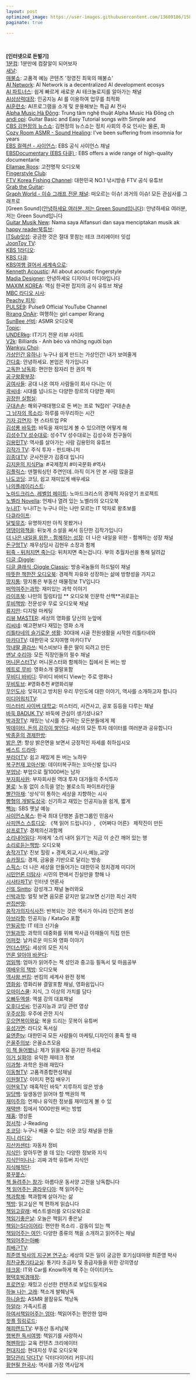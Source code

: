 ```yaml
---
layout: post
optimized_image: https://user-images.githubusercontent.com/13609186/158834851-5c5d7736-001b-448d-8bb6-eb99f2f16233.jpg
paginate: true

---
```




<br>

**[인터넷으로 돈벌기]**<br>
[1분컴](https://www.youtube.com/@user-ed1xt4uh7v): 1분만에 컴잘알이 되어보자<br>
[새날](https://www.youtube.com/@saenal): <br>
[매불쇼](https://www.youtube.com/@maebulshow): 고품격 예능 콘텐츠 '정영진 최욱의 매불쇼'
<br>
[AI Network](https://www.youtube.com/@ainetwork_ai): AI Network is a decentralized AI development ecosys<br>
[AI 파트너스](https://www.youtube.com/@easyaitech): 쉽게 빠르게 새로운 AI 테크놀로지를 알아가는 채널<br>
[AI상상력대장](https://www.youtube.com/@captain_ai): 인공지능 AI 를 이용하여 업무를 최적화<br>
[AI훈련소](https://www.youtube.com/@AI.Drill_center): AI프로그램을 소개 및 운용해보는 특급 AI 전사<br>
[
Alpha Music Hà Đông](https://www.youtube.com/@alphamusichadong191): Trung tâm nghệ thuật Alpha Music Hà Đông ch<br>
[andi opi](https://www.youtube.com/@andiopi): Guitar Basic and Easy Tutorial songs with Simple and<br>
[CBS 김현정의 뉴스쇼](https://www.youtube.com/@cbsnewsshow): 김현정의 뉴스쇼는 정치 사회의 주요 인사는 물론, 화<br>
[Cozy Room ASMR - Sound Healing](https://www.youtube.com/@CozyRoomASMR): I've been suffering from insomnia for years
<br>
[EBS 컬렉션 - 사이언스](https://www.youtube.com/@ebs.science): EBS 공식 사이언스 채널<br>
[EBSDocumentary (EBS 다큐) 
](https://www.youtube.com/@EBSDocumentary): EBS offers a wide range of high-quality documentarie<br>
[Ellamae Roos](https://www.youtube.com/@ellamaeroos7404): 고전명작 오디오북<br>
[Fingerstyle Club](https://www.youtube.com/@FingerstyleClub): <br>
[FTV Korea Fishing Channel](https://www.youtube.com/@KoreaFishingChannel): 대한민국 NO.1 낚시방송 FTV 공식 유튜브<br>
[Grab the Guitar](https://www.youtube.com/@GrabTheGT): <br>
[Graph World - 이슈 그래프 전문 채널](https://www.youtube.com/@graphworld-0): 떠오르는 이슈! 과거의 이슈! 모든 관심사를 그래프로<br>
[Green Sound]([안녕하세요 여러분, 저는 Green Sound입니다](https://www.youtube.com/@GreenSoundOfficial)): 안녕하세요 여러분, 저는 Green Sound입니다<br>
[Guitar Musik New](https://www.youtube.com/@LatestMusicGuitar): Nama saya Alfansuri dan saya menciptakan musik ak<br>
[happy reader북튜브](https://www.youtube.com/@AUDIOBOOKhappyreader): <br>
[ITSub잇섭](https://www.youtube.com/@ITSUB): 궁금한 것은 절대 못참는 테크 크리에이터 잇섭<br>
[JoonToy TV](https://www.youtube.com/@joontoytv3724): <br>
[KBS 1라디오](https://www.youtube.com/@KBS_1Radio): <br>
[KBS 다큐](https://www.youtube.com/@KBSDocumentary): <br>
[KBS여행 걸어서 세계속으로](https://www.youtube.com/@KBS_TRAVEL): <br>
[Kenneth Acoustic](https://www.youtube.com/@KennethAcoustic): All about acoustic fingerstyle<br>
[Madia Designer](https://www.youtube.com/@UXUIDesign): 안녕하세요 디자이너 마디아입니다<br>
[MAXIM KOREA](https://www.youtube.com/@maxim_korea): 맥심 한국판 잡지의 공식 유튜브 채널<br>
[MBC 라디오 시사](https://www.youtube.com/@mbcradio_sisa): <br>
[Peachy 피치](https://www.youtube.com/@peachy2023): <br>
[PULSE9](https://www.youtube.com/@PULSE9_Inc): Pulse9 Official YouTube Channel
<br>
[Rirang OnAir](https://www.youtube.com/@RirangOnAir): 여행하는 girl camper Rirang<br>
[SunBee 선비](https://www.youtube.com/@SunBee): ASMR 오디오북<br>
[Topic](https://www.youtube.com/@topic2651): <br>
[UNDERkg](https://www.youtube.com/@Underkg): IT기기 전문 리뷰 사이트<br>
[V2k](https://www.youtube.com/@v2kBillards): Billiards - Anh béo và những người bạn<br>
[Wankyu Choi](https://www.youtube.com/@wankyuchoi597): <br>
[가상인간 유하나](https://www.youtube.com/@_virtualuhana8924): 누구나 쉽게 만드는 가상인간! 내가 보여줄게<br>
[간다효](https://www.youtube.com/@Official_gandahyo): 안녕하세요. 본업은 작가입니다<br>
[고독한 낭독회](https://www.youtube.com/@Godok_): 편안한 잠자리 한 권의 책<br>
[공구왕황부장](https://www.youtube.com/@Hwangbujang): <br>
[공여사들](https://www.youtube.com/@gongysd): 공대 나온 여자 사람들이 회사 다니는 이<br>
[곽씨네](https://www.youtube.com/@kwakcine): 시대를 넘나드는 다양한 장르의 다양한 재미
<br>
[굉장한 실험실](https://www.youtube.com/@madlabko): <br>
[구대손손](https://www.youtube.com/@user-wc4qi7kf3h): 해외구매대행으로 돈 버는 프로 ‘N잡러’ 구대손손<br>
[그 남자의 목소리](https://www.youtube.com/@malevoice): 하루를 마무리하는 시간<br>
[기자 김연지](https://www.youtube.com/@user-ux5ow6tn4d): 현 스타트업 PR<br>
[김성룡 바둑랩](https://www.youtube.com/@user-hy7dg8ec1q): 바둑을 재미있게 볼 수 있으려면 어떻게 해<br>
[김성수TV 성수대로](https://www.youtube.com/@ssroad): 성수TV 성수대로는 김성수와 친구들이 <br>
[김용민TV](https://www.youtube.com/@kimyongminTV): 역사를 살아가는 사람 김용민의 유튜브<br>
[김작가 TV](https://www.youtube.com/@lucky_tv): 주식 투자 - 펀드매니저<br>
[김종대TV](https://www.youtube.com/@kimjongdaetv): 군사전문가 김종대 입니다<br>
[김지윤의 지식Pla](https://www.youtube.com/@Kjy_Play): #국제정치 #미국문화 #역사<br>
[김플릭스](https://www.youtube.com/@kimflix_): 덴젤워싱턴 주연인데..아직 이거 안 본 사람 많을걸<br>
[나도코딩](https://www.youtube.com/@nadocoding): 코딩, 쉽고 재미있게 배우세요<br>
[나의플레이리스트](https://www.youtube.com/@user-ky7xn1hf6h): <br>
[노마드크리스, 레벨업 메이트](https://www.youtube.com/@nomadchris): 노마드크리스의 경제적 자유얻기 프로젝트
<br>
[노벨라 Novella](https://www.youtube.com/@novella_22): 언제나 열려 있는 노벨라의 오디오북<br>
[누나IT](https://www.youtube.com/@nnit): 누나IT는 누구나 아는 나만 모르는 IT 약자로 왕초보를<br>
[다큐라이프](https://www.youtube.com/@braheartlife): <br>
[달빛뮤즈](https://www.youtube.com/@DALBITMUSE): 유명하지만 아직 못봤거나<br>
[댕댕이와책을](https://www.youtube.com/@WriterKimaudiobook): 뒤늦게 소설을 써서 등단한 김작가입니다<br>
[더 나은 내일을 위한 - 함께하는 성장](https://www.youtube.com/@For.a.Better.Tomorrow): 더 나은 내일을 위한 - 함께하는 성장 채널<br>
[돈구멍TV](https://www.youtube.com/@TV-ft2ik): 재무상담사 김현우 소장과 함께
<br>
[뒤죽 - 뒤처지면 죽는다](https://www.youtube.com/@backdie): 뒤처지면 죽는겁니다. 부의 추월차선을 통해 달려갑<br>
[디글 :Diggle](https://www.youtube.com/@Diggle): <br>
[디글 클래식 :Diggle Classic](https://www.youtube.com/@DiggleClassic): 방송국놈들의 하드털이 채널<br>
[따뜻한 책한잔 오디오북](https://www.youtube.com/@booktea):  경제적 자유와 성장하는 삶에 방향성을 가지고<br>
[땅지통](https://www.youtube.com/@landtong22): 땅지통은 부동산 매물정보 TV입니다<br>
[떠먹여주는과학](https://www.youtube.com/@user-je5bg4zs9c): 재미있는 과학 이야기<br>
[라이프북](https://www.youtube.com/@user-nh2vx9bn2w): 나만의 힐링타임 ** 오디오북 인문학 산책**귀로듣는<br>
[루비책밤](https://www.youtube.com/@Rubigarden):  전문성우 무료 오디오북 채널<br>
[류지안](https://www.youtube.com/@jianryukr): 디지털 마케팅<br>
[리뷰 MASTER](https://www.youtube.com/@review.master): 세상의 영화를 당신의 눈앞에<br>
[리씨네](https://www.youtube.com/@LEE_CINE): 예고편보다 재밌는 영화 소개
<br>
[리틀타네의 슬기로운 생활](https://www.youtube.com/@littletane): 30대에 시골 전원생활을 시작한 리틀타네와 <br>
[마카다TV](https://www.youtube.com/@go6992): 대한민국 오지여행 마카다TV
<br>
[막내딸 클라쓰](https://www.youtube.com/@youngest-daughter): 빅스비보다 좋은 딸이 되려고 만든
<br>
[맨날 수리야](https://www.youtube.com/@google_korea):  모든 직장인들의 필수 채널<br>
[머니몬스터TV](https://www.youtube.com/@money_Monster): 머니몬스터와 함께하는 집에서 돈 버는 방<br>
[메트로 무비](https://www.youtube.com/@MetroMovie1): 영화소개 결말포함<br>
[무비디 바비디](https://www.youtube.com/@Movie.D): 무비디 바비디 View는 주로 영화나
<br>
[무비토브](https://www.youtube.com/@MovieTov): #영화추천 #영화리뷰
<br>
[무인도사](https://www.youtube.com/@tmdcjf2388): 잊혀지고 방치된 우리 무인도에 대한 이야기, 역사를 소개하고자 합니다
<br>
[미디어워치TV](https://www.youtube.com/@mediawatchtv): <br>
[미스터리 사이버 대학교](https://www.youtube.com/@user-zl3qd3si2g): 미스터리, 사건사고, 공포 등등을 다루는 채널<br>
[바둑 BADUK TV](https://www.youtube.com/@baduk_tv): 바둑에 관심이 생기셨나요?<br>
[박과장TV](https://www.youtube.com/@park_manager): 재밌는 낚시를 추구하는 모든분들에게 제<br>
[박데이터, 돈의 감각이 쌓인다](https://www.youtube.com/@user-my1lg8hd9j): 세상의 모든 투자 데이터를 여러분과 공유합니다<br>
[박종훈의 경제한방](https://www.youtube.com/@e-hanbang): <br>
[밝은 면](https://www.youtube.com/@BrightSideKorea): 항상 밝은면을 보면서 긍정적인 자세를 취하십시오<br>
[베스트 드라마](https://www.youtube.com/@bestdrama434): <br>
[부라더TV](https://www.youtube.com/@burother): 쉽고 재밌게 돈 버는 노하우<br>
[복구천재 꼬마신발](https://www.youtube.com/@Little_Shoes): 데이터복구하는 꼬마신발 입니다<br>
[부업남](https://www.youtube.com/@Bupnam): 부업으로 월1000버는 남자<br>
[부자회사원](https://www.youtube.com/@richworker100): 부자회사원 역대 투자 대가들의 주식투자<br>
[불로](https://www.youtube.com/@boolloSodeuk): 노동 없이 소득을 얻는 불로소득 파이프라인을<br>
[빨간아재](https://www.youtube.com/@RedAzae): '상식'이 통하는 세상을 지향하는 시사<br>
[빵형의 개발도상국](https://www.youtube.com/@bbanghyong): 신기하고 재밌는 인공지능을 쉽게, 짧게<br>
[빽능](https://www.youtube.com/@BBACKENT): SBS 옛날 예능<br>
[사이언스북스](https://www.youtube.com/@ScienceBooks1):  한국 최대 단행본 출판그룹인 민음사<br>
[사피엔스 스튜디오](https://www.youtube.com/@sapiens_studio): 《책 읽어 드립니다》, 《어쩌다 어른》 제작진이 만든<br>
[삼프로TV](https://www.youtube.com/@3protv): 경제의신과함께<br>
[소리내어읽다](https://www.youtube.com/@SODA-Reading-Voice-ASMR): 저에게 '소리 내어 읽기'는 지금 이 순간 깨어 있는 행<br>
[소리로듣는책방](https://www.youtube.com/@soribook): 오디오북<br>
[송작가TV](https://www.youtube.com/@songjakgatv): 진보 힐링 + 경제,외교,시사,예능,교양<br>
[슈카월드](https://www.youtube.com/@syukaworld): 경제, 금융을 기반으로 달리는 방송<br>
[스픽스](https://www.youtube.com/@SPEAKS_TV): 더 나은 세상을 만들어가는 대한민국 정치경제 미디어<br>
[시민언론 더탐사](https://www.youtube.com/@citizenpress_thetamsa): 시민의 편에서 진실만을 향해 나<br>
[시사타파TV](https://www.youtube.com/@sisatapanews): 인터넷 언론사 <br>
[신또 Sintto](https://www.youtube.com/@sintto): 감성개그 채널 놀러와요<br>
[신박과학](https://www.youtube.com/@sinbakscience): 얼핏 보면 음모론 같지만 알고보면 신기한 최신 과학<br>
[싼집싼땅](https://www.youtube.com/@user-ep2lx4kh6k): <br>
[쏨작가의지식사전](https://www.youtube.com/@ssom_ji_sa): 반복되는 것은 역사가 아니라 인간의 본성<br>
[아브라함](https://www.youtube.com/@kyong30000): 인공지능 / KataGo 포함<br>
[안될공학](https://www.youtube.com/@unrealtech): IT 테크 신기술<br>
[안될과학](https://www.youtube.com/@Unrealscience): 과학의 대중화를 위해 박사급 아재들이 직접 만든<br>
[어퍼컷](https://www.youtube.com/@UPKTV): 날카로운 미드와 영화 이야기<br>
[언더스탠딩](https://www.youtube.com/@understanding.): 세상의 모든 지식<br>
[언론 알아야 바꾼다](https://www.youtube.com/@unalba): <br>
[엄읽책](https://www.youtube.com/@user-bs2kh5qr9n): 엄마가 읽어주는 책 성인과 중고등 필독서 및 마음공부<br>
[여배우의 책방](https://www.youtube.com/@onewomansplay2270): 오디오북<br>
[역사왕 썬킴](https://www.youtube.com/@user-wr8ly2xv9l): 썬킴의 세계사 완전 정복<br>
[영화쉼](https://www.youtube.com/@movie_rest): 영화리뷰 결말포함 채널, 영화쉼입니다<br>
[오마이스쿨](https://www.youtube.com/@0hmyschool): 지식, 그 이상의 가치를 담다<br>
[오빠두엑셀](https://www.youtube.com/@Oppadu): 엑셀 강의 대표채널<br>
[오후다섯씨](https://www.youtube.com/@mr.5pm): 인공지능과 코딩 관련 영상<br>
[우주상점](https://www.youtube.com/@Space_Store): 우주에 관한 지식<br>
[웃으면복이와요](https://www.youtube.com/@luckysmile365): 복을 드리는 웃복이 유튜버<br>
[유성가면](https://www.youtube.com/@pokitoki): 라디오 독서실<br>
[유앤준tv](https://www.youtube.com/@youandjun): 대한민국 모든 사람들이 마케팅,디자인이 풍족 할 때<br>
[은꼴주의보](https://www.youtube.com/@user-mm3sk8dt1g): 은꼴쇼츠모음
<br>
[이 책 들어봤니](https://www.youtube.com/@kimpim27): 제가 읽을게요 듣기만 하세요<br>
[이거 실화야](https://www.youtube.com/@user-pl1ze2qy7l): 유익한 재테크 정보<br>
[이과형](https://www.youtube.com/@scibrother): 과학은 원래 재밌다<br>
[이동형TV](https://www.youtube.com/@DHLeeTV): 고품격종합편성채널<br>
[이원철TV](https://www.youtube.com/@21c): 이미지 편집 배우기<br>
[이현욱TV](https://www.youtube.com/@leehyunwookTV): 매혹적인 바둑" 지루하지 않은 방송<br>
[일당백](https://www.youtube.com/@1DANG100): 일생동안 읽어야 할 백권의 책<br>
[재미주의](https://www.youtube.com/@jamjam0615): 언제나 유익한 정보를 재미있게 볼 수 있<br>
[재택맨](https://www.youtube.com/@jaetaekman): 집에서 1000만원 버는 방법
<br>
[재훍](https://www.youtube.com/@jhvideotoon): 영상툰<br>
[정서적](https://www.youtube.com/@j-reading19): J-Reading<br>
[조코딩](https://www.youtube.com/@jocoding): 누구나 배울 수 있는 쉬운 코딩 채널을 만들<br>
[지니 라디오](https://www.youtube.com/@genieaudiobooks): <br>
[지산카센터](https://www.youtube.com/@jisancarcenter): 자동차 정비<br>
[지식인](https://www.youtube.com/@knowledgepeople): 알아두면 쓸 데 있는 다양한 정보와 지식<br>
[지식인미나니](https://www.youtube.com/@iamminani): 괴짜 과학 유튜버 지식인<br>
[지식해적단](https://www.youtube.com/@studio_pirates): <br>
[쮸꾸쮼스](https://www.youtube.com/@user-kw9uy6ff8e): <br>
[책 들려주는 창가](https://www.youtube.com/@bookwindow): 아름다운 동서양 고전을 낭독합니다<br>
[책 읽어주는 클라우디아](https://www.youtube.com/@user-Claudiabook): 책 읽어주는<br>
[책과함께](https://www.youtube.com/@user-lm7dz1gl8v): 책과함께 살아가는 삶
<br>
[책방](https://www.youtube.com/@user-lm6ju6pe1t): 읽고싶은 책 편하게 읽습니다
<br>
[책읽고갈래](https://www.youtube.com/@bookwith): 베스트셀러를 오디오북으로<br>
[책읽기좋은날](https://www.youtube.com/@GoodayBook): 오늘은 책읽기 좋은날<br>
[책읽는S다이어리](https://www.youtube.com/@diary-audiobook): 편안한 목소리 . 감동이 있는 책<br>
[책읽어주는 여인](https://www.youtube.com/@user-fz7pk7xh2s): 다양한 종류의 책을 소개하고 읽어주는 채널<br>
[책읽어주는아빠](https://www.youtube.com/@user-qg3pl3yt4l): <br>
[최배근TV](https://www.youtube.com/@TV-ct8uh): <br>
[최준영 박사의 지구본 연구소](https://www.youtube.com/@globelab): 세상의 모든 일이 궁금한 호기심대마왕 최준영 박사<br>
[최찬규통기타교실](https://www.youtube.com/@user-jj5td2pn2p): 통기타 초급자 및 중급자들을 위한 강의영상<br>
[테크몽](https://www.youtube.com/@techmong): IT와 Car를 Know하게 해 주는 아이티카노<br>
[평택호박경매장](https://www.youtube.com/@user-sf9fh3mq5p): <br>
[프로연우](https://www.youtube.com/@proyeonwoo): 재밌고 신선한 컨텐츠로 보답드릴게요<br>
[하늘 나는 고래](https://www.youtube.com/@flyingwhale_an_hee_ra): 
책소개 발췌낭독<br>
[하니슬립](https://www.youtube.com/@haneesleep): ASMR 꿀잠유도 책낭독<br>
[하알라](https://www.youtube.com/@user-zd8vk4gg4g): 가족시트콤<br>
[하여서책읽어주는 엄마](https://www.youtube.com/@HaYeoSeoReadingMom): 책읽어주는 편안한 엄마<br>
[핫플 힐링로드](https://www.youtube.com/@Hotple7): <br>
[해피랜드TV](https://www.youtube.com/@happy_land): 부동산 동서남북<br>
[행복한 독서여행](https://www.youtube.com/@user-gp9pr5mq5d): 책읽기를 사랑하시<br>
[혁펜하임](https://www.youtube.com/@hyukppen): 교육 컨텐츠 크리에이터<br>
[현대지성](https://www.youtube.com/@hdjisung): 현대지성 무료 오디오북<br>
[혈당관리 닥다TV](https://www.youtube.com/@drdiaryTV): 닥터다이어리 커뮤니티<br>
[황현필 한국사](https://www.youtube.com/@hwang_history): 역사를 가장 역사답게<br>

---
